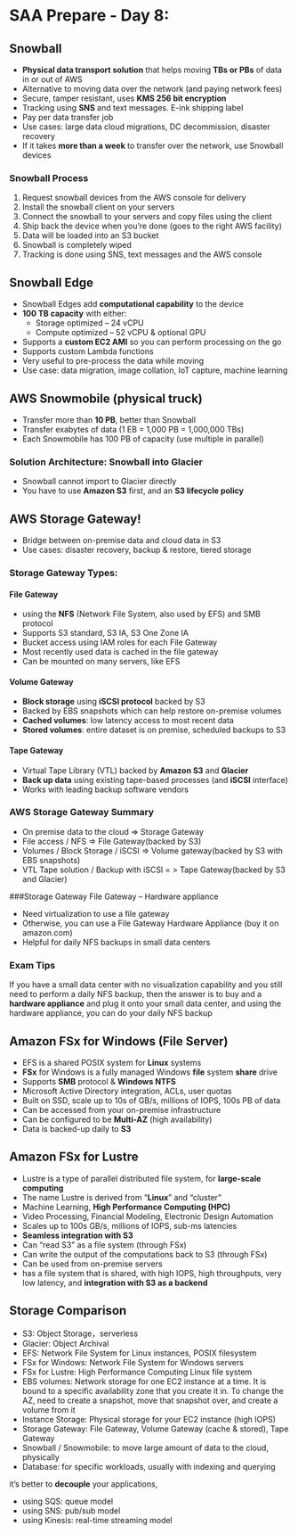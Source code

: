 # SAA Prepare - Day 8:

## Snowball
- **Physical data transport solution** that helps moving **TBs or PBs** of data in or out of AWS
- Alternative to moving data over the network (and paying network fees)
- Secure, tamper resistant, uses **KMS 256 bit encryption**
- Tracking using **SNS** and text messages. E-ink shipping label
- Pay per data transfer job
- Use cases: large data cloud migrations, DC decommission, disaster recovery
- If it takes **more than a week** to transfer over the network, use Snowball devices

### Snowball Process
1. Request snowball devices from the AWS console for delivery
2. Install the snowball client on your servers
3. Connect the snowball to your servers and copy files using the client
4. Ship back the device when you’re done (goes to the right AWS
   facility)
5. Data will be loaded into an S3 bucket
6. Snowball is completely wiped
7. Tracking is done using SNS, text messages and the AWS console

## Snowball Edge
- Snowball Edges add **computational capability** to the device
- **100 TB capacity** with either:
    - Storage optimized – 24 vCPU
    - Compute optimized – 52 vCPU & optional GPU
- Supports a **custom EC2 AMI** so you can perform processing on the go
- Supports custom Lambda functions
- Very useful to pre-process the data while moving
- Use case: data migration, image collation, IoT capture, machine learning

## AWS Snowmobile (physical truck)
- Transfer more than **10 PB**, better than Snowball
- Transfer exabytes of data (1 EB = 1,000 PB = 1,000,000 TBs)
- Each Snowmobile has 100 PB of capacity (use multiple in parallel)


### Solution Architecture: Snowball into Glacier
- Snowball cannot import to Glacier directly
- You have to use **Amazon S3** first, and an **S3 lifecycle policy**

## AWS Storage Gateway!
- Bridge between on-premise data and cloud data in S3
- Use cases: disaster recovery, backup & restore, tiered storage

### Storage Gateway Types:
#### File Gateway
- using the **NFS** (Network File System, also used by EFS) and SMB protocol
- Supports S3 standard, S3 IA, S3 One Zone IA
- Bucket access using IAM roles for each File Gateway
- Most recently used data is cached in the file gateway
- Can be mounted on many servers, like EFS

#### Volume Gateway
- **Block storage** using **iSCSI protocol** backed by S3
- Backed by EBS snapshots which can help restore on-premise volumes
- **Cached volumes**: low latency access to most recent data
- **Stored volumes**: entire dataset is on premise, scheduled backups to S3

#### Tape Gateway
- Virtual Tape Library (VTL) backed by **Amazon S3** and **Glacier**
- **Back up data** using existing tape-based processes (and **iSCSI** interface)
- Works with leading backup software vendors

### AWS Storage Gateway Summary
- On premise data to the cloud => Storage Gateway
- File access / NFS => File Gateway(backed by S3)
- Volumes / Block Storage / iSCSI => Volume gateway(backed by S3 with EBS snapshots)
- VTL Tape solution / Backup with iSCSI = > Tape Gateway(backed by S3 and Glacier)

###Storage Gateway File Gateway – Hardware appliance
- Need virtualization to use a file gateway 
- Otherwise, you can use a File Gateway Hardware Appliance (buy it on amazon.com)
- Helpful for daily NFS backups in small data centers

### Exam Tips
If you have a small data center with no visualization capability and you still need to perform a daily NFS backup, then the answer is to buy and a **hardware appliance** and plug it onto your small data center, and using the hardware appliance, you can do your daily NFS backup

## Amazon FSx for Windows (File Server)
- EFS is a shared POSIX system for **Linux** systems
- **FSx** for Windows is a fully managed Windows **file** system **share** drive
- Supports **SMB** protocol & **Windows NTFS**
- Microsoft Active Directory integration, ACLs, user quotas
- Built on SSD, scale up to 10s of GB/s, millions of IOPS, 100s PB of data
- Can be accessed from your on-premise infrastructure
- Can be configured to be **Multi-AZ** (high availability)
- Data is backed-up daily to **S3**

## Amazon FSx for Lustre
- Lustre is a type of parallel distributed file system, for **large-scale computing**
- The name Lustre is derived from “**Linux**” and “cluster”
- Machine Learning, **High Performance Computing (HPC)**
- Video Processing, Financial Modeling, Electronic Design Automation
- Scales up to 100s GB/s, millions of IOPS, sub-ms latencies
- **Seamless integration with S3**
- Can “read S3” as a file system (through FSx)
- Can write the output of the computations back to S3 (through FSx)
- Can be used from on-premise servers
- has a file system that is shared, with high IOPS, high throughputs, very low latency, and **integration with S3 as a backend**


## Storage Comparison
- S3: Object Storage，serverless
- Glacier: Object Archival
- EFS: Network File System for Linux instances, POSIX filesystem
- FSx for Windows: Network File System for Windows servers
- FSx for Lustre: High Performance Computing Linux file system
- EBS volumes: Network storage for one EC2 instance at a time. It is bound to a specific availability zone that you create it in. To change the AZ, need to create a snapshot, move that snapshot over, and create a volume from it
- Instance Storage: Physical storage for your EC2 instance (high IOPS)
- Storage Gateway: File Gateway, Volume Gateway (cache & stored), Tape Gateway
- Snowball / Snowmobile: to move large amount of data to the cloud, physically
- Database: for specific workloads, usually with indexing and querying



it’s better to **decouple** your applications,
- using SQS: queue model
- using SNS: pub/sub model
- using Kinesis: real-time streaming model